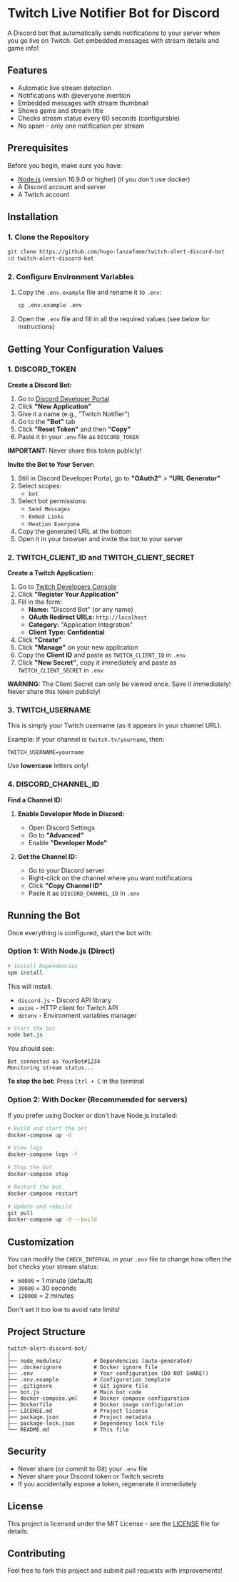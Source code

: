 # Twitch Live Notifier Bot for Discord

A Discord bot that automatically sends notifications to your server when you go live on Twitch. Get embedded messages with stream details and game info!

## Features

- Automatic live stream detection
- Notifications with @everyone mention
- Embedded messages with stream thumbnail
- Shows game and stream title
- Checks stream status every 60 seconds (configurable)
- No spam - only one notification per stream

## Prerequisites

Before you begin, make sure you have:

- [Node.js](https://nodejs.org) (version 16.9.0 or higher) (if you don't use docker)
- A Discord account and server
- A Twitch account

## Installation

### 1. Clone the Repository

```bash
git clone https://github.com/hugo-lanzafame/twitch-alert-discord-bot
cd twitch-alert-discord-bot
```

### 2. Configure Environment Variables

1. Copy the `.env.example` file and rename it to `.env`:
   ```bash
   cp .env.example .env
   ```
   
2. Open the `.env` file and fill in all the required values (see below for instructions)

## Getting Your Configuration Values

### 1. DISCORD_TOKEN

**Create a Discord Bot:**

1. Go to [Discord Developer Portal](https://discord.com/developers/applications)
2. Click **"New Application"**
3. Give it a name (e.g., "Twitch Notifier")
4. Go to the **"Bot"** tab
6. Click **"Reset Token"** and then **"Copy"**
7. Paste it in your `.env` file as `DISCORD_TOKEN`

**IMPORTANT:** Never share this token publicly!

**Invite the Bot to Your Server:**

1. Still in Discord Developer Portal, go to **"OAuth2"** > **"URL Generator"**
2. Select scopes:
   - `bot`
3. Select bot permissions:
   - `Send Messages`
   - `Embed Links`
   - `Mention Everyone`
4. Copy the generated URL at the bottom
5. Open it in your browser and invite the bot to your server

### 2. TWITCH_CLIENT_ID and TWITCH_CLIENT_SECRET

**Create a Twitch Application:**

1. Go to [Twitch Developers Console](https://dev.twitch.tv/console)
2. Click **"Register Your Application"**
3. Fill in the form:
   - **Name:** "Discord Bot" (or any name)
   - **OAuth Redirect URLs:** `http://localhost`
   - **Category:** "Application Integration"
   - **Client Type:** **Confidential**
4. Click **"Create"**
5. Click **"Manage"** on your new application
6. Copy the **Client ID** and paste as `TWITCH_CLIENT_ID` in `.env`
7. Click **"New Secret"**, copy it immediately and paste as `TWITCH_CLIENT_SECRET` in `.env`

**WARNING:** The Client Secret can only be viewed once. Save it immediately! Never share this token publicly!

### 3. TWITCH_USERNAME

This is simply your Twitch username (as it appears in your channel URL).

Example: If your channel is `twitch.tv/yourname`, then:
```
TWITCH_USERNAME=yourname
```

Use **lowercase** letters only!

### 4. DISCORD_CHANNEL_ID

**Find a Channel ID:**

1. **Enable Developer Mode in Discord:**
   - Open Discord Settings
   - Go to **"Advanced"**
   - Enable **"Developer Mode"**

2. **Get the Channel ID:**
   - Go to your Discord server
   - Right-click on the channel where you want notifications
   - Click **"Copy Channel ID"**
   - Paste it as `DISCORD_CHANNEL_ID` in `.env`

## Running the Bot

Once everything is configured, start the bot with:

### Option 1: With Node.js (Direct)

```bash
# Install Dependencies
npm install
```

This will install:
- `discord.js` - Discord API library
- `axios` - HTTP client for Twitch API
- `dotenv` - Environment variables manager

```bash
# Start the bot
node bot.js
```

You should see:
```
Bot connected as YourBot#1234
Monitoring stream status...
```

**To stop the bot:** Press `Ctrl + C` in the terminal

### Option 2: With Docker (Recommended for servers)

If you prefer using Docker or don't have Node.js installed:

```bash
# Build and start the bot
docker-compose up -d

# View logs
docker-compose logs -f

# Stop the bot
docker-compose stop

# Restart the bot
docker-compose restart

# Update and rebuild
git pull
docker-compose up -d --build
```

## Customization

You can modify the `CHECK_INTERVAL` in your `.env` file to change how often the bot checks your stream status:

- `60000` = 1 minute (default)
- `30000` = 30 seconds
- `120000` = 2 minutes

Don't set it too low to avoid rate limits!

## Project Structure

```
twitch-alert-discord-bot/
│
├── node_modules/          # Dependencies (auto-generated)
├── .dockerignore          # Docker ignore file
├── .env                   # Your configuration (DO NOT SHARE!)
├── .env.example           # Configuration template
├── .gitignore             # Git ignore file
├── bot.js                 # Main bot code
├── docker-compose.yml     # Docker compose configuration
├── Dockerfile             # Docker image configuration
├── LICENSE.md             # Project license
├── package.json           # Project metadata
├── package-lock.json      # Dependency lock file
└── README.md              # This file
```

## Security

- Never share (or commit to Git) your `.env` file
- Never share your Discord token or Twitch secrets
- If you accidentally expose a token, regenerate it immediately

## License

This project is licensed under the MIT License - see the [LICENSE](LICENSE.md) file for details.

## Contributing

Feel free to fork this project and submit pull requests with improvements!
